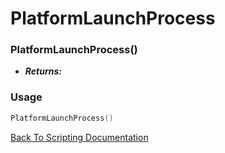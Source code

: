 # PlatformLaunchProcess

### PlatformLaunchProcess()
- ***Returns:*** 

### Usage

```Lua
PlatformLaunchProcess()
```


[Back To Scripting Documentation](../README.md)
